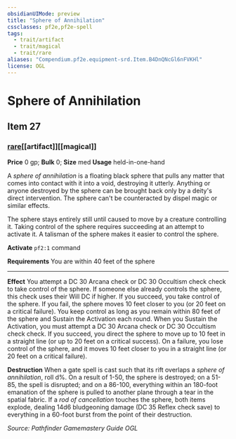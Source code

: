 ```yaml
---
obsidianUIMode: preview
title: "Sphere of Annihilation"
cssclasses: pf2e,pf2e-spell
tags:
  - trait/artifact
  - trait/magical
  - trait/rare
aliases: "Compendium.pf2e.equipment-srd.Item.B4DnQNcGl6nFVKHl"
license: OGL
---
```

# Sphere of Annihilation
## Item 27
### [rare](rare "Rare Rarity Trait")[[artifact]][[magical]]


**Price** 0 gp; 
**Bulk** 0; **Size** med
**Usage** held-in-one-hand

A _sphere of annihilation_ is a floating black sphere that pulls any matter that comes into contact with it into a void, destroying it utterly. Anything or anyone destroyed by the sphere can be brought back only by a deity's direct intervention. The sphere can't be counteracted by dispel magic or similar effects.

The sphere stays entirely still until caused to move by a creature controlling it. Taking control of the sphere requires succeeding at an attempt to activate it. A talisman of the sphere makes it easier to control the sphere.

**Activate** `pf2:1` command

**Requirements** You are within 40 feet of the sphere

* * *

**Effect** You attempt a DC 30 Arcana check or DC 30 Occultism check check to take control of the sphere. If someone else already controls the sphere, this check uses their Will DC if higher. If you succeed, you take control of the sphere. If you fail, the sphere moves 10 feet closer to you (or 20 feet on a critical failure). You keep control as long as you remain within 80 feet of the sphere and Sustain the Activation each round. When you Sustain the Activation, you must attempt a DC 30 Arcana check or DC 30 Occultism check check. If you succeed, you direct the sphere to move up to 10 feet in a straight line (or up to 20 feet on a critical success). On a failure, you lose control of the sphere, and it moves 10 feet closer to you in a straight line (or 20 feet on a critical failure).

**Destruction** When a gate spell is cast such that its rift overlaps a _sphere of annihilation_, roll d%. On a result of 1-50, the sphere is destroyed; on a 51-85, the spell is disrupted; and on a 86-100, everything within an 180-foot emanation of the sphere is pulled to another plane through a tear in the spatial fabric. If a _rod of cancellation_ touches the sphere, both items explode, dealing 14d6 bludgeoning damage (DC 35 Reflex check save) to everything in a 60-foot burst from the point of their destruction.

*Source: Pathfinder Gamemastery Guide*
*OGL*